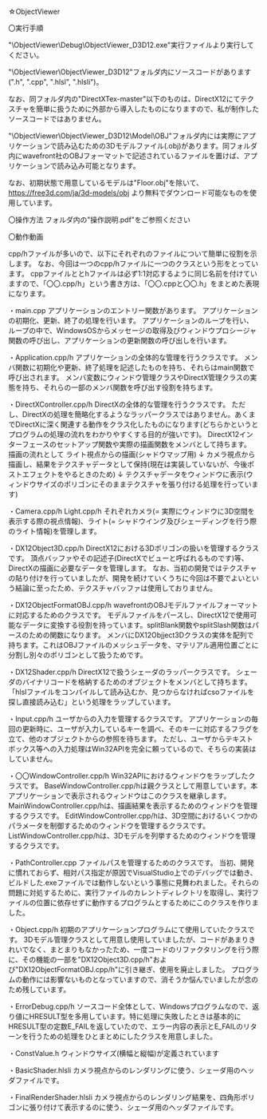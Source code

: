 ☆ObjectViewer

〇実行手順

"\ObjectViewer\Debug\ObjectViewer_D3D12.exe"実行ファイルより実行してください。

"\ObjectViewer\ObjectViewer_D3D12"フォルダ内にソースコードがあります(".h", ".cpp", ".hlsl", ".hlsli")。

なお、同フォルダ内の"DirectXTex-master"以下のものは、DirectX12にてテクスチャを簡単に扱うために外部から導入したものになりますので、私が制作したソースコードではありません。

"\ObjectViewer\ObjectViewer_D3D12\Model\OBJ"フォルダ内には実際にアプリケーションで読み込むための3Dモデルファイル(.obj)があります。同フォルダ内にwavefront社のOBJフォーマットで記述されているファイルを置けば、アプリケーションで読み込み可能となります。

なお、初期状態で用意しているモデルは"Floor.obj"を除いて、https://free3d.com/ja/3d-models/obj より無料でダウンロード可能なものを使用しています。


〇操作方法
フォルダ内の"操作説明.pdf"をご参照ください

〇動作動画




cpp/hファイルが多いので、以下にそれぞれのファイルについて簡単に役割を示します。
なお、今回は一つのcpp/hファイルに一つのクラスという形をとっています。
cppファイルととhファイルは必ず1:1対応するように同じ名前を付けていますので、「〇〇.cpp/h」という書き方は、「〇〇.cppと〇〇.h」をまとめた表現になります。

・main.cpp
アプリケーションのエントリー関数があります。
アプリケーションの初期化、更新、終了の処理を行います。
アプリケーションのループを行い、ループの中で、WindowsOSからメッセージの取得及びウィンドウプロシージャ関数の呼び出し、アプリケーションの更新関数の呼び出しを行います。

・Application.cpp/h
アプリケーションの全体的な管理を行うクラスです。
メンバ関数に初期化や更新、終了処理を記述したものを持ち、それらはmain関数で呼び出されます。
メンバ変数にウィンドウ管理クラスやDirectX管理クラスの実態を持ち、それらの一部のメンバ関数を呼び出す役割を持ちます。

・DirectXController.cpp/h
DirectXの全体的な管理を行うクラスです。
ただし、DirectXの処理を簡略化するようなラッパークラスではありません。あくまでDirectXに深く関連する動作をクラス化したものになります(どちらかというとプログラムの処理の流れをわかりやすくする目的が強いです)。
DirectX12インターフェースのセットアップ関数や実際の描画関数をメンバとして持ちます。
描画の流れとして
ライト視点からの描画(シャドウマップ用)
↓
カメラ視点から描画し、結果をテクスチャデータとして保持(現在は実装していないが、今後ポストエフェクトをやるときのため)
↓
テクスチャデータをウィンドウに表示(ウィンドウサイズのポリゴンにそのままテクスチャを張り付ける処理を行っています)

・Camera.cpp/h  Light.cpp/h
それぞれカメラ(= 実際にウィンドウに3D空間を表示する際の視点情報)、ライト(= シャドウイング及びシェーディングを行う際のライト情報)を管理します。

・DX12Object3D.cpp/h
DirectX12における3Dポリゴンの扱いを管理するクラスです。
頂点バッファやその記述子(DirectXでビューと呼ばれるものです)等、DirectXの描画に必要なデータを管理します。
なお、当初の開発ではテクスチャの貼り付けを行っていましたが、開発を続けていくうちに今回は不要でよいという結論に至ったため、テクスチャバッファは使用しておりません。

・DX12ObjectFormatOBJ.cpp/h
wavefrontのOBJモデルファイルフォーマットに対応するためのクラスです。
モデルファイルをパースし、DirectX12で使用可能なデータに変換する役割を持っています。splitBlank関数やsplitSlash関数はパースのための関数になります。
メンバにDX12Objject3Dクラスの実体を配列で持ちます。これはOBJファイルのメッシュデータを、マテリアル適用位置ごとに分割し別々のポリゴンとして扱うためです。

・DX12Shader.cpp/h
DirectX12で扱うシェーダのラッパークラスです。
シェーダのバイナリコードを格納するためのオブジェクトをメンバとして持ちます。
「hlslファイルをコンパイルして読み込むか、見つからなければcsoファイルを探し直接読み込む」という処理をラップしています。

・Input.cpp/h
ユーザからの入力を管理するクラスです。
アプリケーションの毎回の更新時に、ユーザが入力しているキーを調べ、そのキーに対応するフラグを立て、他のオブジェクトからの参照を待ちます。
ただし、ユーザからテキストボックス等への入力処理はWin32APIを完全に頼っているので、そちらの実装はしていません。

・〇〇WindowController.cpp/h
Win32APIにおけるウィンドウをラップしたクラスです。
BaseWindowController.cpp/hは親クラスとして用意しています。本アプリケーションで表示されるウィンドウはこのクラスを継承します。
MainWindowController.cpp/hは、描画結果を表示するためのウィンドウを管理するクラスです。
EditWindowController.cpp/hは、3D空間におけるいくつかのパラメータを制御するためのウィンドウを管理するクラスです。
ListWindowController.cpp/hは、3Dモデルを列挙するためのウィンドウを管理するクラスです。

・PathController.cpp
ファイルパスを管理するためのクラスです。
当初、開発に慣れておらず、相対パス指定が原因でVisualStudio上でのデバッグでは動き、ビルドした.exeファイルでは動作しないという事態に見舞われました。それらの問題に対処するために、実行ファイルのカレントディレクトリを取得し、実行ファイルの位置に依存せずに動作するプログラムとするためにこのクラスを作りました。

・Object.cpp/h
初期のアプリケーションプログラムにて使用していたクラスです。
3Dモデル管理クラスとして用意し使用していましたが、コードがあまりきれいでなく、まとまりもなかったため、一度コードのリファクタリングを行う際に、その機能の一部を"DX12Object3D.cpp/h"および"DX12ObjectFormatOBJ.cpp/h"に引き継ぎ、使用を廃止しました。
プログラムの動作には影響ないものとなっていますので、消そうか悩んでいましたが念のため残しています。

・ErrorDebug.cpp/h
ソースコード全体として、Windowsプログラムなので、返り値にHRESULT型を多用しています。特に処理に失敗したときは基本的にHRESULT型の定数E_FAILを返していたので、エラー内容の表示とE_FAILのリターンを行うための処理をひとまとめにしたクラスを用意しました。

・ConstValue.h
ウィンドウサイズ(横幅と縦幅)が定義されています

・BasicShader.hlsli
カメラ視点からのレンダリングに使う、シェーダ用のヘッダファイルです。

・FinalRenderShader.hlsli
カメラ視点からのレンダリング結果を、四角形ポリゴンに張り付けて表示するのに使う、シェーダ用のヘッダファイルです。